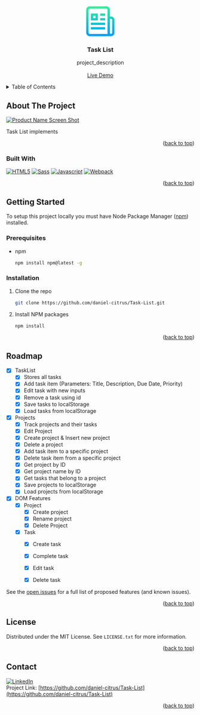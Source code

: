 <a name="readme-top"></a>
<!-- PROJECT LOGO -->
<br />
<div align="center">
  <a href="https://github.com/daniel-citrus/Task-List">
    <img src="images/logo.png" alt="Logo" width="80" height="80">
  </a>

<h3 align="center">Task List</h3>
  <p align="center">
    project_description
    <br />
    <br />
    <a href="https://github.com/daniel-citrus/Task-List">Live Demo</a>
    <br />
  </p>
</div>

<!-- TABLE OF CONTENTS -->
<details>
  <summary>Table of Contents</summary>
  <ol>
    <li>
      <a href="#about-the-project">About The Project</a>
      <ul>
        <li><a href="#built-with">Built With</a></li>
      </ul>
    </li>
    <li>
      <a href="#getting-started">Getting Started</a>
      <ul>
        <li><a href="#prerequisites">Prerequisites</a></li>
        <li><a href="#installation">Installation</a></li>
      </ul>
    </li>
    <li><a href="#roadmap">Roadmap</a></li>
    <li><a href="#license">License</a></li>
    <li><a href="#contact">Contact</a></li>
    <li><a href="#acknowledgments">Acknowledgments</a></li>
  </ol>
</details>

<!-- ABOUT THE PROJECT -->
## About The Project

[![Product Name Screen Shot][product-screenshot]](https://example.com)

Task List implements 

<p align="right">(<a href="#readme-top">back to top</a>)</p>

### Built With
[![HTML5][html5-shield]][html5-url]
[![Sass][sass-shield]][sass-url]
[![Javascript][javascript-shield]][javascript-url]
[![Webpack][webpack-shield]][webpack-url]

<p align="right">(<a href="#readme-top">back to top</a>)</p>

<!-- GETTING STARTED -->
## Getting Started

To setup this project locally you must have Node Package Manager ([npm](https://docs.npmjs.com/downloading-and-installing-node-js-and-npm)) installed.

### Prerequisites

* npm

  ```sh
  npm install npm@latest -g
  ```

### Installation

1. Clone the repo

   ```sh
   git clone https://github.com/daniel-citrus/Task-List.git
   ```

2. Install NPM packages

   ```sh
   npm install
   ```

<p align="right">(<a href="#readme-top">back to top</a>)</p>

<!-- ROADMAP -->
## Roadmap

* [x] TaskList
  * [x] Stores all tasks
  * [x] Add task item (Parameters: Title, Description, Due Date, Priority)
  * [x] Edit task with new inputs
  * [x] Remove a task using id
  * [x] Save tasks to localStorage
  * [x] Load tasks from localStorage
* [x] Projects
  * [x] Track projects and their tasks
  * [x] Edit Project
  * [x] Create project & Insert new project
  * [x] Delete a project
  * [x] Add task item to a specific project
  * [x] Delete task item from a specific project
  * [x] Get project by ID
  * [x] Get project name by ID
  * [x] Get tasks that belong to a project
  * [x] Save projects to localStorage
  * [x] Load projects from localStorage
* [x] DOM Features
  * [x] Project
    * [x] Create project
    * [x] Rename project
    * [x] Delete Project
  * [x] Task 
    * [x] Create task
    * [x] Complete task
    * [x] Edit task
    * [x] Delete task


See the [open issues](https://github.com/github_username/repo_name/issues) for a full list of proposed features (and known issues).

<p align="right">(<a href="#readme-top">back to top</a>)</p>

<!-- LICENSE -->
## License

Distributed under the MIT License. See `LICENSE.txt` for more information.

<p align="right">(<a href="#readme-top">back to top</a>)</p>

<!-- CONTACT -->
## Contact

[![LinkedIn][linkedin-shield]][linkedin-url]
<br />
Project Link: [https://github.com/daniel-citrus/Task-List](https://github.com/daniel-citrus/Task-List)

<p align="right">(<a href="#readme-top">back to top</a>)</p>

<!-- MARKDOWN LINKS & IMAGES -->
<!-- https://www.markdownguide.org/basic-syntax/#reference-style-links -->
[linkedin-shield]: https://img.shields.io/badge/-LinkedIn-black.svg?style=for-the-badge&logo=linkedin&colorB=555
[linkedin-url]: https://linkedin.com/in/calvo-daniel
[product-screenshot]: readmefiles/sim%20white_animated.svg
[html5-shield]: https://img.shields.io/badge/HTML5-%23222222?style=for-the-badge&logo=html5&logoColor=%23E34F26
[html5-url]: https://html.spec.whatwg.org/
[sass-shield]: https://img.shields.io/badge/SASS-%23CC6699?style=for-the-badge&logo=sass&logoColor=white
[sass-url]: https://sass-lang.com/
[webpack-shield]: https://img.shields.io/badge/Webpack-%238DD6F9?style=for-the-badge&logo=webpack&logoColor=white
[webpack-url]: https://webpack.js.org/
[javascript-shield]: https://img.shields.io/badge/Javascript-%232e302c?style=for-the-badge&logo=javascript&logoColor=%23F7DF1E
[javascript-url]: https://developer.mozilla.org/en-US/docs/Web/JavaScript
